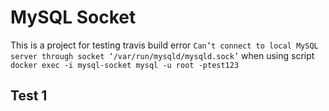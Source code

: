 # MySQL Socket

This is a project for testing travis build error `Can’t connect to local MySQL server through socket ‘/var/run/mysqld/mysqld.sock’` when using script `docker exec -i mysql-socket mysql -u root -ptest123`

## Test 1
